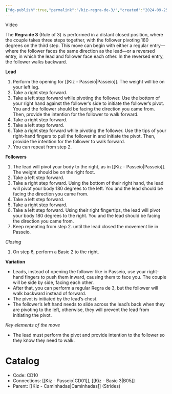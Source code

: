 ```yaml
---
{"dg-publish":true,"permalink":"/kiz-regra-de-3/","created":"2024-09-25T14:53:22.421-04:00","updated":"2024-10-25T15:53:06.311-04:00"}
---
```



Video

The **Regra de 3** (Rule of 3) is performed in a distant closed position, where the couple takes three steps together, with the follower pivoting 180 degrees on the third step. This move can begin with either a regular entry—where the follower faces the same direction as the lead—or a reversed entry, in which the lead and follower face each other. In the reversed entry, the follower walks backward.

**Lead**
1. Perform the opening for [[Kiz - Passeio\|Passeio]]. The weight will be on your left leg.
2. Take a right step forward.
3. Take a left step forward while pivoting the follower. Use the bottom of your right hand against the follower’s side to initiate the follower’s pivot. You and the follower should be facing the direction you came from. Then, provide the intention for the follower to walk forward.
4. Take a right step forward.
5. Take a left step forward.
6. Take a right step forward while pivoting the follower. Use the tips of your right-hand fingers to pull the follower in and initiate the pivot. Then, provide the intention for the follower to walk forward.
7. You can repeat from step 2.

**Followers**
1. The lead will pivot your body to the right, as in [[Kiz - Passeio\|Passeio]]. The weight should be on the right foot.
2. Take a left step forward.
3. Take a right step forward. Using the bottom of their right hand, the lead will pivot your body 180 degrees to the left. You and the lead should be facing the direction you came from.
4. Take a left step forward.
5. Take a right step forward.
6. Take a left step forward. Using their right fingertips, the lead will pivot your body 180 degrees to the right. You and the lead should be facing the direction you came from.
7. Keep repeating from step 2. until the lead closed the movement lie in Passeio.

*Closing*
1. On step 6, perform a Basic 2 to the right.

**Variation**
- Leads, instead of opening the follower like in Passeio, use your right-hand fingers to push them inward, causing them to face you. The couple will be side by side, facing each other.
- After that, you can perform a regular Regra de 3, but the follower will walk backward instead of forward.
- The pivot is initiated by the lead’s chest.
- The follower’s left hand needs to slide across the lead’s back when they are pivoting to the left, otherwise, they will prevent the lead from initiating the pivot.

*Key elements of the move*
- The lead must perform the pivot and provide intention to the follower so they know they need to walk.

# Catalog

- Code: CD10
- Connections: [[Kiz - Passeio\|CD01]], [[Kiz - Basic 3\|B05]]
- Parent: [[Kiz - Caminhadas\|Caminhadas]] (Strides)
